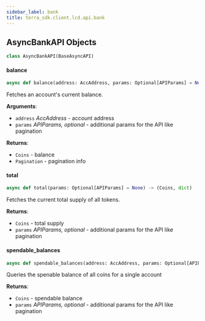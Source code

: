 ```yaml
---
sidebar_label: bank
title: terra_sdk.client.lcd.api.bank
---
```


## AsyncBankAPI Objects

```python
class AsyncBankAPI(BaseAsyncAPI)
```

#### balance

```python
async def balance(address: AccAddress, params: Optional[APIParams] = None) -> (Coins, dict)
```

Fetches an account&#x27;s current balance.

**Arguments**:

- `address` _AccAddress_ - account address
- `params` _APIParams, optional_ - additional params for the API like pagination
  

**Returns**:

- `Coins` - balance
- `Pagination` - pagination info

#### total

```python
async def total(params: Optional[APIParams] = None) -> (Coins, dict)
```

Fetches the current total supply of all tokens.

**Returns**:

- `Coins` - total supply
- `params` _APIParams, optional_ - additional params for the API like pagination

#### spendable\_balances

```python
async def spendable_balances(address: AccAddress, params: Optional[APIParams] = None) -> (Coins, dict)
```

Queries the spenable balance of all coins for a single account

**Returns**:

- `Coins` - spendable balance
- `params` _APIParams, optional_ - additional params for the API like pagination

